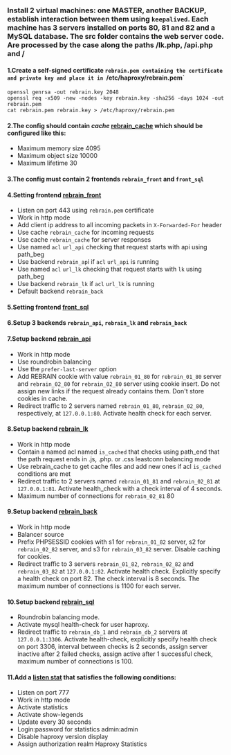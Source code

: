 ### Install 2 virtual machines: one MASTER, another BACKUP, establish interaction between them using `keepalived`. Each machine has 3 servers installed on ports 80, 81 and 82 and a MySQL database. The src folder contains the web server code. Are processed by the case along the paths /lk.php, /api.php and /
#### 1.Create a self-signed certificate `rebrain.pem containing the certificate and private key and place it in `/etc/haproxy/rebrain.pem`

```
openssl genrsa -out rebrain.key 2048
openssl req -x509 -new -nodes -key rebrain.key -sha256 -days 1024 -out rebrain.pem
cat rebrain.pem rebrain.key > /etc/haproxy/rebrain.pem
```
#### 2.The config should contain *cache* [rebrain_cache](https://github.com/vadim-davydchenko/HAProxy_final/blob/c9b08f6306c900d2ea9d967d0af762d0a4f3a105/haproxy.cfg#L20) which should be configured like this:
  - Maximum memory size 4095
  - Maximum object size 10000
  - Maximum lifetime 30
#### 3.The config must contain 2 frontends `rebrain_front` and `front_sql`
#### 4.Setting frontend [rebrain_front](https://github.com/vadim-davydchenko/HAProxy_final/blob/95e209bcc3cfba37070ed131aec6196e81a4d998/haproxy.cfg#L25)
  - Listen on port 443 using `rebrain.pem` certificate
  - Work in http mode
  - Add client ip address to all incoming packets in `X-Forwarded-For` header
  - Use cache `rebrain_cache` for incoming requests
  - Use cache `rebrain_cache` for server responses
  - Use named `acl` `url_api` checking that request starts with api using path_beg
  - Use backend `rebrain_ap`i if `acl` `url_api` is running
  - Use named `acl` `url_lk` checking that request starts with `lk` using path_beg
  - Use backend `rebrain_lk` if `acl` `url_lk` is running
  - Default backend `rebrain_back`
#### 5.Setting frontend [front_sql](https://github.com/vadim-davydchenko/HAProxy_final/blob/7f3206ecfb7d6592120ff5e141e56ef8b4b12c40/haproxy.cfg#L37)
#### 6.Setup 3 backends `rebrain_api`, `rebrain_lk` and `rebrain_back`
#### 7.Setup backend [rebrain_api](https://github.com/vadim-davydchenko/HAProxy_final/blob/5f504f3d4921a7bbea867974eedabc6d2c30e705/haproxy.cfg#L43)
  - Work in http mode
  - Use roundrobin balancing
  - Use the `prefer-last-server` option
  - Add REBRAIN cookie with value `rebrain_01_80` for `rebrain_01_80` server and `rebrain_02_80` for `rebrain_02_80` server using cookie insert. Do not assign new links if the   request already contains them. Don't store cookies in cache.
  - Redirect traffic to 2 servers named `rebrain_01_80`, `rebrain_02_80`, respectively, at `127.0.0.1:80`. Activate health check for each server.

#### 8.Setup backend [rebrain_lk](https://github.com/vadim-davydchenko/HAProxy_final/blob/c24b2a58aeca1f521bc22a487932d107863f4293/haproxy.cfg#L51)
  - Work in http mode
  - Contain a named acl named `is_cached` that checks using path_end that the path request ends in .js, .php. or .css
leastconn balancing mode
  - Use rebrain_cache to get cache files and add new ones if acl `is_cached` conditions are met
  - Redirect traffic to 2 servers named `rebrain_01_81` and `rebrain_02_81` at `127.0.0.1:81`. Activate health_check with a check interval of 4 seconds.
  - Maximum number of connections for `rebrain_02_81` 80

#### 9.Setup backend [rebrain_back](https://github.com/vadim-davydchenko/HAProxy_final/blob/8ec2ff518ba32d81471634147d9f4a3e2537bda5/haproxy.cfg#L60)
  - Work in http mode
  - Balancer source
  - Prefix PHPSESSID cookies with s1 for `rebrain_01_82` server, s2 for `rebrain_02_82` server, and s3 for `rebrain_03_82` server. Disable caching for cookies.
  - Redirect traffic to 3 servers `rebrain_01_82`, `rebrain_02_82` and `rebrain_03_82` at `127.0.0.1:82`. Activate health check. Explicitly specify a health check on port 82. The check interval is 8 seconds. The maximum number of connections is 1100 for each server.

#### 10.Setup backend [rebrain_sql](https://github.com/vadim-davydchenko/HAProxy_final/blob/8e3ff03d4deeca72dd6a76c7c777871e2559e4e0/haproxy.cfg#L68)
  - Roundrobin balancing mode.
  - Activate mysql health-check for user haproxy.
  - Redirect traffic to `rebrain_db_1` and `rebrain_db_2` servers at `127.0.0.1:3306`. Activate health-check, explicitly specify health check on port 3306, interval between checks is 2 seconds, assign server inactive after 2 failed checks, assign active after 1 successful check, maximum number of connections is 100.

#### 11.Add a [listen stat](https://github.com/vadim-davydchenko/HAProxy_final/blob/0d294e95dd3460b95a1ded5db61a19a473d0fc3d/haproxy.cfg#L74) that satisfies the following conditions:
  - Listen on port 777
  - Work in http mode
  - Activate statistics
  - Activate show-legends
  - Update every 30 seconds
  - Login:password for statistics admin:admin
  - Disable haproxy version display
  - Assign authorization realm Haproxy Statistics
